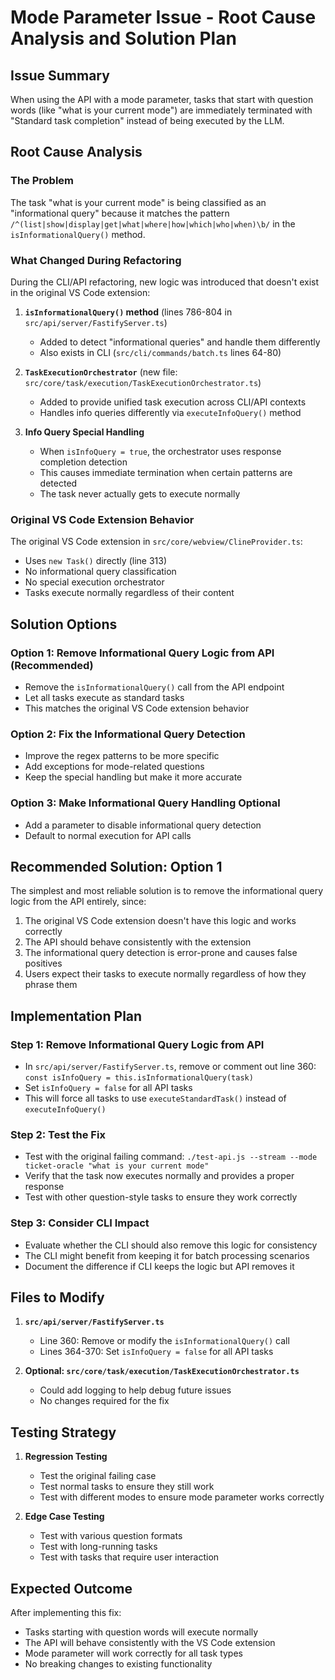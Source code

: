 # Mode Parameter Issue - Root Cause Analysis and Solution Plan

## Issue Summary

When using the API with a mode parameter, tasks that start with question words (like "what is your current mode") are immediately terminated with "Standard task completion" instead of being executed by the LLM.

## Root Cause Analysis

### The Problem

The task "what is your current mode" is being classified as an "informational query" because it matches the pattern `/^(list|show|display|get|what|where|how|which|who|when)\b/` in the `isInformationalQuery()` method.

### What Changed During Refactoring

During the CLI/API refactoring, new logic was introduced that doesn't exist in the original VS Code extension:

1. **`isInformationalQuery()` method** (lines 786-804 in `src/api/server/FastifyServer.ts`)

    - Added to detect "informational queries" and handle them differently
    - Also exists in CLI (`src/cli/commands/batch.ts` lines 64-80)

2. **`TaskExecutionOrchestrator`** (new file: `src/core/task/execution/TaskExecutionOrchestrator.ts`)

    - Added to provide unified task execution across CLI/API contexts
    - Handles info queries differently via `executeInfoQuery()` method

3. **Info Query Special Handling**
    - When `isInfoQuery = true`, the orchestrator uses response completion detection
    - This causes immediate termination when certain patterns are detected
    - The task never actually gets to execute normally

### Original VS Code Extension Behavior

The original VS Code extension in `src/core/webview/ClineProvider.ts`:

- Uses `new Task()` directly (line 313)
- No informational query classification
- No special execution orchestrator
- Tasks execute normally regardless of their content

## Solution Options

### Option 1: Remove Informational Query Logic from API (Recommended)

- Remove the `isInformationalQuery()` call from the API endpoint
- Let all tasks execute as standard tasks
- This matches the original VS Code extension behavior

### Option 2: Fix the Informational Query Detection

- Improve the regex patterns to be more specific
- Add exceptions for mode-related questions
- Keep the special handling but make it more accurate

### Option 3: Make Informational Query Handling Optional

- Add a parameter to disable informational query detection
- Default to normal execution for API calls

## Recommended Solution: Option 1

The simplest and most reliable solution is to remove the informational query logic from the API entirely, since:

1. The original VS Code extension doesn't have this logic and works correctly
2. The API should behave consistently with the extension
3. The informational query detection is error-prone and causes false positives
4. Users expect their tasks to execute normally regardless of how they phrase them

## Implementation Plan

### Step 1: Remove Informational Query Logic from API

- In `src/api/server/FastifyServer.ts`, remove or comment out line 360: `const isInfoQuery = this.isInformationalQuery(task)`
- Set `isInfoQuery = false` for all API tasks
- This will force all tasks to use `executeStandardTask()` instead of `executeInfoQuery()`

### Step 2: Test the Fix

- Test with the original failing command: `./test-api.js --stream --mode ticket-oracle "what is your current mode"`
- Verify that the task now executes normally and provides a proper response
- Test with other question-style tasks to ensure they work correctly

### Step 3: Consider CLI Impact

- Evaluate whether the CLI should also remove this logic for consistency
- The CLI might benefit from keeping it for batch processing scenarios
- Document the difference if CLI keeps the logic but API removes it

## Files to Modify

1. **`src/api/server/FastifyServer.ts`**

    - Line 360: Remove or modify the `isInformationalQuery()` call
    - Lines 364-370: Set `isInfoQuery = false` for all API tasks

2. **Optional: `src/core/task/execution/TaskExecutionOrchestrator.ts`**
    - Could add logging to help debug future issues
    - No changes required for the fix

## Testing Strategy

1. **Regression Testing**

    - Test the original failing case
    - Test normal tasks to ensure they still work
    - Test with different modes to ensure mode parameter works correctly

2. **Edge Case Testing**
    - Test with various question formats
    - Test with long-running tasks
    - Test with tasks that require user interaction

## Expected Outcome

After implementing this fix:

- Tasks starting with question words will execute normally
- The API will behave consistently with the VS Code extension
- Mode parameter will work correctly for all task types
- No breaking changes to existing functionality
